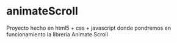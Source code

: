 # animateScroll

Proyecto hecho en html5 + css + javascript donde pondremos en funcionamiento la librería Animate Scroll
